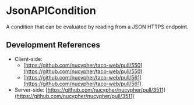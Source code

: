 # JsonAPICondition

A condition that can be evaluated by reading from a JSON HTTPS endpoint.

## Development References

* Client-side:
  * [https://github.com/nucypher/taco-web/pull/550](https://github.com/nucypher/taco-web/pull/550)
  * [https://github.com/nucypher/taco-web/pull/561](https://github.com/nucypher/taco-web/pull/561)
* Server-side: [https://github.com/nucypher/nucypher/pull/3511](https://github.com/nucypher/nucypher/pull/3511)
